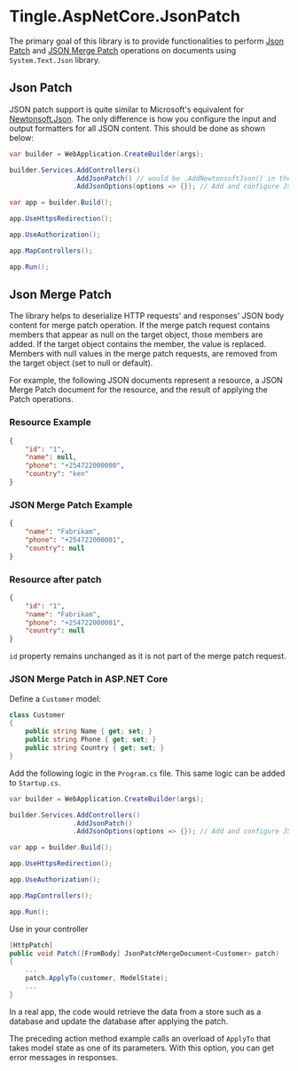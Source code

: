 # Tingle.AspNetCore.JsonPatch

The primary goal of this library is to provide functionalities to perform [Json Patch](https://datatracker.ietf.org/doc/html/rfc6902) and [JSON Merge Patch](https://datatracker.ietf.org/doc/html/rfc7386) operations on documents using `System.Text.Json` library.

## Json Patch

JSON patch support is quite similar to Microsoft's equivalent for [Newtonsoft.Json](https://learn.microsoft.com/en-us/aspnet/core/web-api/jsonpatch?view=aspnetcore-8.0). The only difference is how you configure the input and output formatters for all JSON content. This should be done as shown below:

```cs
var builder = WebApplication.CreateBuilder(args);

builder.Services.AddControllers()
                .AddJsonPatch() // would be .AddNewtonsoftJson() in the Newtonsoft.Json equivalent
                .AddJsonOptions(options => {}); // Add and configure JSON formatters

var app = builder.Build();

app.UseHttpsRedirection();

app.UseAuthorization();

app.MapControllers();

app.Run();
```

## Json Merge Patch

 The library helps to deserialize HTTP requests' and responses' JSON body content for merge patch operation. If the merge patch request contains members that appear as null on the target object, those members are added. If the target object contains the member, the value is replaced. Members with null values in the merge patch requests, are removed from the target object (set to null or default).

For example, the following JSON documents represent a resource, a JSON Merge Patch document for the resource, and the result of applying the Patch operations.

### Resource Example

```json
{
    "id": "1",
    "name": null,
    "phone": "+254722000000",
    "country": "ken"
}
```

### JSON Merge Patch Example

```json
{
    "name": "Fabrikam",
    "phone": "+254722000001",
    "country": null
}
```

### Resource after patch

```json
{
    "id": "1",
    "name": "Fabrikam",
    "phone": "+254722000001",
    "country": null
}
```

`id` property remains unchanged as it is not part of the merge patch request.

### JSON Merge Patch in ASP.NET Core

Define a `Customer` model:

```cs
class Customer
{
    public string Name { get; set; }
    public string Phone { get; set; }
    public string Country { get; set; }
}
```

Add the following logic in the `Program.cs` file. This same logic can be added to `Startup.cs`.

```cs
var builder = WebApplication.CreateBuilder(args);

builder.Services.AddControllers()
                .AddJsonPatch()
                .AddJsonOptions(options => {}); // Add and configure JSON formatters

var app = builder.Build();

app.UseHttpsRedirection();

app.UseAuthorization();

app.MapControllers();

app.Run();
```

Use in your controller

```cs
[HttpPatch]
public void Patch([FromBody] JsonPatchMergeDocument<Customer> patch)
{
    ...
    patch.ApplyTo(customer, ModelState);
    ...
}
```

In a real app, the code would retrieve the data from a store such as a database and update the database after applying the patch.

The preceding action method example calls an overload of `ApplyTo` that takes model state as one of its parameters. With this option, you can get error messages in responses.
